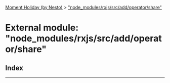 [Moment Holiday (by Nesto)](../README.md) > ["node_modules/rxjs/src/add/operator/share"](../modules/_node_modules_rxjs_src_add_operator_share_.md)

# External module: "node_modules/rxjs/src/add/operator/share"

## Index

---

